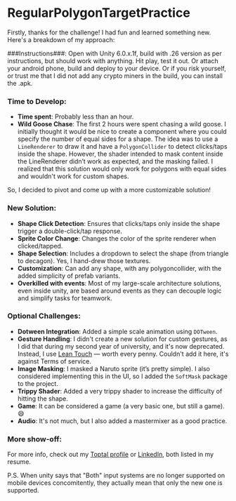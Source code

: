 # RegularPolygonTargetPractice

Firstly, thanks for the challenge! I had fun and learned something new. Here's a breakdown of my approach:

###Instructions###:
Open with Unity 6.0.x.1f, build with .26 version as per instructions, but should work with anything.
Hit play, test it out.
Or attach your android phone, build and deploy to your device.
Or if you risk yourself, or trust me that I did not add any crypto miners in the build, you can install the .apk.

### Time to Develop:
- **Time spent**: Probably less than an hour.
- **Wild Goose Chase**: The first 2 hours were spent chasing a wild goose. I initially thought it would be nice to create a component where you could specify the number of equal sides for a shape. The idea was to use a `LineRenderer` to draw it and have a `PolygonCollider` to detect clicks/taps inside the shape. However, the shader intended to mask content inside the LineRenderer didn’t work as expected, and the masking failed. I realized that this solution would only work for polygons with equal sides and wouldn't work for custom shapes. 

So, I decided to pivot and come up with a more customizable solution!

### New Solution:
- **Shape Click Detection**: Ensures that clicks/taps only inside the shape trigger a double-click/tap response.
- **Sprite Color Change**: Changes the color of the sprite renderer when clicked/tapped.
- **Shape Selection**: Includes a dropdown to select the shape (from triangle to decagon). Yes, I hand-drew those textures.
- **Customization**: Can add any shape, with any polygoncollider, with the added simplicity of prefab variants.
- **Overkilled with events**: Most of my large-scale architecture solutions, even inside unity, are based around events as they can decouple logic and simplify tasks for teamwork. 
  
### Optional Challenges:
- **Dotween Integration**: Added a simple scale animation using `DOTween`.
- **Gesture Handling**: I didn't create a new solution for custom gestures, as I did that during my second year of university, and it's now deprecated. Instead, I use [Lean Touch](https://assetstore.unity.com/packages/tools/input-management/lean-touch-72356) — worth every penny. Couldn't add it here, it's against Terms of service.
- **Image Masking**: I masked a Naruto sprite (it’s pretty simple). I also considered implementing this in the UI, so I added the `SoftMask` package to the project.
- **Trippy Shader**: Added a very trippy shader to increase the difficulty of hitting the shape.
- **Game**: It can be considered a game (a very basic one, but still a game). 😄
- **Audio**: It's not much, but I also added a mastermixer as a good practice. 

### More show-off:
For more info, check out my [Toptal profile](https://www.toptal.com/resume/radu-adrian-marcu) or [LinkedIn](https://www.linkedin.com/in/radu-adrian-marcu-992349108/), both listed in my resume.

P.S.
When unity says that "Both" input systems are no longer supported on mobile devices concomitently, they actually mean that only the new one is supported.